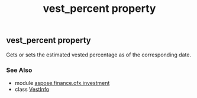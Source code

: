 ﻿---
title: vest_percent property
second_title: Aspose.Finance for Python via .NET API References
description: 
type: docs
weight: 40
url: /python-net/aspose.finance.ofx.investment/vestinfo/vest_percent/
is_root: false
---

## vest_percent property


Gets or sets the estimated vested percentage as of the corresponding date.

### See Also
* module [aspose.finance.ofx.investment](../../)
* class [VestInfo](/finance/python-net/aspose.finance.ofx.investment/vestinfo)

